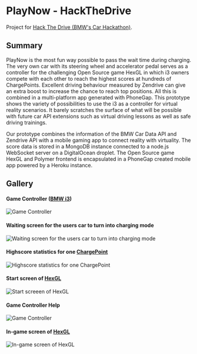 # PlayNow - HackTheDrive

Project for [Hack The Drive (BMW's Car Hackathon)](http://hackthedrive.com/ "Hack The Drive (BMW's Car Hackathon)").

## Summary
PlayNow is the most fun way possible to pass the wait time during charging. The very own car with its steering wheel and accelerator pedal serves as a controller for the challenging Open Source game HexGL in which i3 owners compete with each other to reach the highest scores at hundreds of ChargePoints. Excellent driving behaviour measured by Zendrive can give an extra boost to increase the chance to reach top positions. All this is combined in a multi-platform app generated with PhoneGap.
This prototype shows the variety of possibilities to use the i3 as a controller for virtual reality scenarios. It barely scratches the surface of what will be possible with future car API extensions such as virtual driving lessons as well as safe driving trainings.

Our prototype combines the information of the BMW Car Data API and Zendrive API with a mobile gaming app to connect reality with virtuality. The score data is stored in a MongoDB instance connected to a node.js WebSocket server on a DigitalOcean droplet. The Open Source game HexGL and Polymer frontend is encapsulated in a PhoneGap created mobile app powered by a Heroku instance. 

## Gallery
#### Game Controller ([BMW i3](http://www.bmw.com/com/en/newvehicles/i/i3/2013/showroom/ "BMW i3"))
![Game Controller](http://i.imgur.com/YIVY2PXl.jpg "Game Controller")

#### Waiting screen for the users car to turn into charging mode
![Waiting screen for the users car to turn into charging mode](http://i.imgur.com/zNzBEPgl.png "Waiting screen for the users car to turn into charging mode")

#### Highscore statistics for one [ChargePoint](http://www.chargepoint.com/ "ChargePoint")
![Highscore statistics for one ChargePoint](http://i.imgur.com/28c9zE2l.png "Highscore statistics for one ChargePoint")

#### Start screen of [HexGL](https://github.com/BKcore/HexGL "HexGL")
![Start screeen of HexGL](http://i.imgur.com/OP5XVEWl.jpg "Start screeen of HexGL")

#### Game Controller Help
![Game Controller](http://i.imgur.com/JMnwIENl.png "Game Controller")

#### In-game screen of [HexGL](https://github.com/BKcore/HexGL "HexGL")
![In-game screen of HexGL](http://i.imgur.com/yGuQ3WHl.jpg "In-game screen of HexGL")
